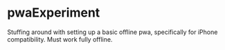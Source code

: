 # pwaExperiment
Stuffing around with setting up a basic offline pwa, specifically for iPhone compatibility.  Must work fully offline.

